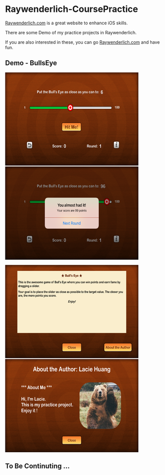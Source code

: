 # Raywenderlich-CoursePractice
[Raywenderlich.com](https://www.raywenderlich.com) is a great website to enhance iOS skills.

There are some Demo of my practice projects in Raywenderlich.

If you are also interested in these, you can go [Raywenderlich.com](https://www.raywenderlich.com) and have fun.

## Demo - BullsEye

<img src="https://github.com/yuyuma17/Raywenderlich-CoursePractice/blob/master/BullsEye/Demo/d1.png?raw=true" width="430" height="300"> <img src="https://github.com/yuyuma17/Raywenderlich-CoursePractice/blob/master/BullsEye/Demo/d2.png?raw=true" width="430" height="300">

<img src="https://github.com/yuyuma17/Raywenderlich-CoursePractice/blob/master/BullsEye/Demo/d3.png?raw=true" width="430" height="300"> <img src="https://github.com/yuyuma17/Raywenderlich-CoursePractice/blob/master/BullsEye/Demo/d4.png?raw=true" width="430" height="300">

## To Be Continuting ...
